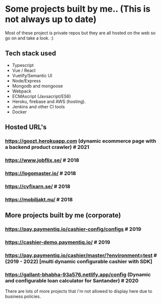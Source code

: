 # Some projects built by me.. (This is not always up to date)

Most of these project is private repos but they are all hosted on the web so go on and take a look. :)

## Tech stack used
- Typescript
- Vue / React
- Vuetify/Semantic UI
- Node/Express
- Mongodb and mongoose
- Webpack
- ECMAscript (Javsacript/ES6)
- Heroku, firebase and AWS (hosting).
- Jenkins and other CI tools
- Docker


## Hosted URL's

### https://goozt.herokuapp.com (dynamic ecommerce page with a backend product crawler) # 2021
### https://www.jobflix.se/ # 2018
### https://logomaster.io/ # 2018
### https://cvfixarn.se/ # 2018
### https://mobiljakt.nu/ # 2018


## More projects built by me (corporate)

### https://pay.paymentiq.io/cashier-config/configs # 2019
### https://cashier-demo.paymentiq.io/ # 2019
### https://pay.paymentiq.io/cashier/master/?environment=test # (2019 - 2022) [multi dynamic configurable cashier with SDK]
### https://gallant-bhabha-93a576.netlify.app/config (Dynamic and configurable loan calculator for Santander) # 2020


There are lots of more projects that i'm not allowed to display here due to business policies.

